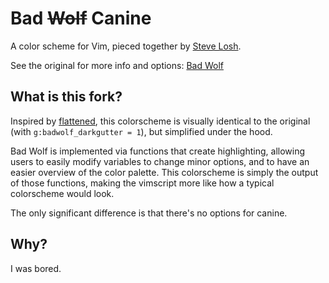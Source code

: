Bad ~~Wolf~~ Canine
===================

A color scheme for Vim, pieced together by [Steve Losh](http://stevelosh.com/).

See the original for more info and options: [Bad Wolf](https://github.com/sjl/badwolf/)

What is this fork?
------------------

Inspired by [flattened](https://github.com/romainl/flattened), this colorscheme
is visually identical to the original (with `g:badwolf_darkgutter = 1`), but
simplified under the hood.

Bad Wolf is implemented via functions that create highlighting, allowing users
to easily modify variables to change minor options, and to have an easier
overview of the color palette. This colorscheme is simply the output of those
functions, making the vimscript more like how a typical colorscheme would look.

The only significant difference is that there's no options for canine.

Why?
----

I was bored.
